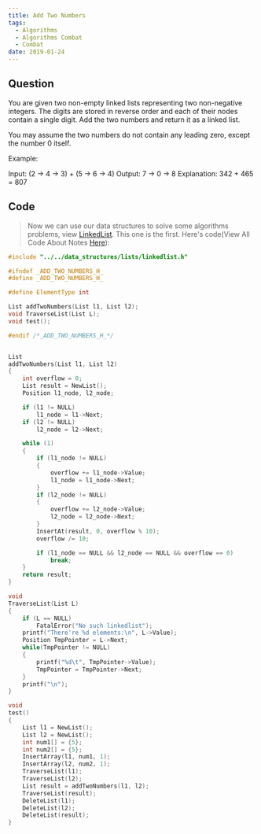 ```yaml
---
title: Add Two Numbers
tags:
  - Algorithms
  - Algorithms Combat
  - Combat
date: 2019-01-24
---
```


## Question

You are given two non-empty linked lists representing two non-negative integers. The digits are stored in reverse order and each of their nodes contain a single digit. Add the two numbers and return it as a linked list.

You may assume the two numbers do not contain any leading zero, except the number 0 itself.

Example:

Input: (2 -> 4 -> 3) + (5 -> 6 -> 4)
Output: 7 -> 0 -> 8
Explanation: 342 + 465 = 807

## Code

> Now we can use our data structures to solve some algorithms problems, view [LinkedList](https://sherlockblaze.com/2019/01/21/computer_science/data_structures/LinkedList/). This one is the first. Here's code(View All Code About Notes [Here](https://github.com/sherlockblaze/all_knowledge_review)):

```c
#include "../../data_structures/lists/linkedlist.h"

#ifndef _ADD_TWO_NUMBERS_H_
#define _ADD_TWO_NUMBERS_H_

#define ElementType int

List addTwoNumbers(List l1, List l2);
void TraverseList(List L);
void test();

#endif /*_ADD_TWO_NUMBERS_H_*/


List
addTwoNumbers(List l1, List l2)
{
	int overflow = 0;
	List result = NewList();
	Position l1_node, l2_node;

	if (l1 != NULL)
		l1_node = l1->Next;
	if (l2 != NULL)
		l2_node = l2->Next;

	while (1)
	{
		if (l1_node != NULL)
		{
			overflow += l1_node->Value;
			l1_node = l1_node->Next;
		}
		if (l2_node != NULL)
		{
			overflow += l2_node->Value;
			l2_node = l2_node->Next;
		}
		InsertAt(result, 0, overflow % 10);
		overflow /= 10;

		if (l1_node == NULL && l2_node == NULL && overflow == 0)
			break;
	}
	return result;
}

void
TraverseList(List L)
{
	if (L == NULL)
		FatalError("No such linkedlist");
	printf("There're %d elements:\n", L->Value);
	Position TmpPointer = L->Next;
	while(TmpPointer != NULL)
	{
		printf("%d\t", TmpPointer->Value);
		TmpPointer = TmpPointer->Next;
	}
	printf("\n");
}

void
test()
{
	List l1 = NewList();
	List l2 = NewList();
	int num1[] = {5};
	int num2[] = {5};
	InsertArray(l1, num1, 1);
	InsertArray(l2, num2, 1);
	TraverseList(l1);
	TraverseList(l2);
	List result = addTwoNumbers(l1, l2);
	TraverseList(result);
	DeleteList(l1);
	DeleteList(l2);
	DeleteList(result);
}
```